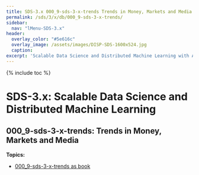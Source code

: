 ```yaml
---
title: SDS-3.x 000_9-sds-3-x-trends Trends in Money, Markets and Media
permalink: /sds/3/x/db/000_9-sds-3-x-trends/
sidebar:
  nav: "lMenu-SDS-3.x"
header:
  overlay_color: "#5e616c"
  overlay_image: /assets/images/DISP-SDS-1600x524.jpg
  caption: 
excerpt: 'Scalable Data Science and Distributed Machine Learning with Apache Spark 3.x and 2.x.<br />Introduction<br /><br />{::nomarkdown}<iframe style="display: inline-block;" src="https://ghbtns.com/github-btn.html?user=lamastex&repo=scalable-data-science&type=star&count=true&size=large" frameborder="0" scrolling="0" width="160px" height="30px"></iframe> <iframe style="display: inline-block;" src="https://ghbtns.com/github-btn.html?user=lamastex&repo=scalable-data-science&type=fork&count=true&size=large" frameborder="0" scrolling="0" width="158px" height="30px"></iframe>{:/nomarkdown}'
---
```


{% include toc %}

# SDS-3.x: Scalable Data Science and Distributed Machine Learning

## 000_9-sds-3-x-trends: Trends in Money, Markets and Media


**Topics:**  

- [000_9-sds-3-x-trends as book](https://lamastex.github.io/ScaDaMaLe/000_9-sds-3-x-trends/)

